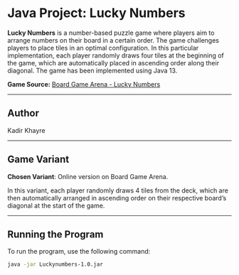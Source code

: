 # Java Project: Lucky Numbers

**Lucky Numbers** is a number-based puzzle game where players aim to arrange numbers on their board in a certain order. The game challenges players to place tiles in an optimal configuration. In this particular implementation, each player randomly draws four tiles at the beginning of the game, which are automatically placed in ascending order along their diagonal. The game has been implemented using Java 13.

**Game Source:** [Board Game Arena - Lucky Numbers](https://boardgamearena.com)

---

## Author

Kadir Khayre 

---

## Game Variant

**Chosen Variant**: Online version on Board Game Arena.

In this variant, each player randomly draws 4 tiles from the deck, which are then automatically arranged in ascending order on their respective board’s diagonal at the start of the game.

---

## Running the Program

To run the program, use the following command:

```bash
java -jar Luckynumbers-1.0.jar
